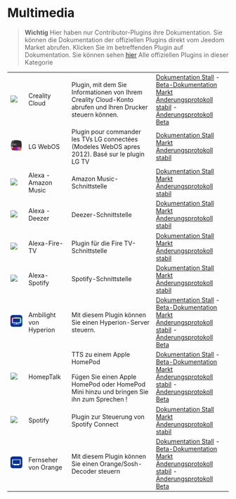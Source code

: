 
# Multimedia


>**Wichtig**
>Hier haben nur Contributor-Plugins ihre Dokumentation. Sie können die Dokumentation der offiziellen Plugins direkt vom Jeedom Market abrufen. Klicken Sie im betreffenden Plugin auf Dokumentation.
>Sie können sehen [hier](https://market.jeedom.com/index.php?v=d&p=market&type=plugin&categorie=multimedia) Alle offiziellen Plugins in dieser Kategorie


| | | | |
|--- | --- | --- | ---|
|<img src="Creality_Cloud/Creality_Cloud_icon.png" class="pluginLogo" width="100" />|Creality Cloud|Plugin, mit dem Sie Informationen von Ihrem Creality Cloud-Konto abrufen und Ihren Drucker steuern können.|[Dokumentation Stall](https://flobul-domotique.fr/presentation-et-documentation-du-plugin-creality-cloud-pour-jeedom/) - [Beta-Dokumentation](https://flobul-domotique.fr/presentation-et-documentation-du-plugin-creality-cloud-pour-jeedom/)<br/>[Markt](https://market.jeedom.com/index.php?v=d&p=market_display&id=4219)<br/>[Änderungsprotokoll stabil](https://flobul-domotique.fr/liste-des-versions-du-plugin-creality-cloud-pour-jeedom/) - [Änderungsprotokoll Beta](https://flobul-domotique.fr/liste-des-versions-du-plugin-creality-cloud-pour-jeedom/)|
|<img src="WebOStvLG/WebOStvLG_icon.png" class="pluginLogo" width="100" />|LG WebOS|Plugin pour commander les TVs LG connectées (Modeles WebOS apres 2012). Basé sur le plugin LG TV|[Dokumentation Stall](https://vegeta0911.github.io/WebOStvLG/de_DE/)<br/>[Markt](https://market.jeedom.com/index.php?v=d&p=market_display&id=4554)<br/>[Änderungsprotokoll stabil](https://vegeta0911.github.io/WebOStvLG/de_DE/changelog)|
|<img src="alexaamazonmusic/alexaamazonmusic_icon.png" class="pluginLogo" width="100" />|Alexa - Amazon Music|Amazon Music-Schnittstelle|[Dokumentation Stall](http://jeedom.sigalou-domotique.fr/alexa-amazon-music-documentation)<br/>[Markt](https://market.jeedom.com/index.php?v=d&p=market_display&id=3910)<br/>[Änderungsprotokoll stabil](http://jeedom.sigalou-domotique.fr/alexa-api-changelog)|
|<img src="alexadeezer/alexadeezer_icon.png" class="pluginLogo" width="100" />|Alexa - Deezer|Deezer-Schnittstelle|[Dokumentation Stall](http://jeedom.sigalou-domotique.fr/alexa-deezer-documentation)<br/>[Markt](https://market.jeedom.com/index.php?v=d&p=market_display&id=3911)<br/>[Änderungsprotokoll stabil](http://jeedom.sigalou-domotique.fr/alexa-api-changelog)|
|<img src="alexafiretv/alexafiretv_icon.png" class="pluginLogo" width="100" />|Alexa-Fire-TV|Plugin für die Fire TV-Schnittstelle|[Dokumentation Stall](http://jeedom.sigalou-domotique.fr/alexa-fire-tv-documentation)<br/>[Markt](https://market.jeedom.com/index.php?v=d&p=market_display&id=4064)<br/>[Änderungsprotokoll stabil](http://jeedom.sigalou-domotique.fr/alexa-api-changelog)|
|<img src="alexaspotify/alexaspotify_icon.png" class="pluginLogo" width="100" />|Alexa-Spotify|Spotify-Schnittstelle|[Dokumentation Stall](http://jeedom.sigalou-domotique.fr/alexa-spotify-documentation)<br/>[Markt](https://market.jeedom.com/index.php?v=d&p=market_display&id=3913)<br/>[Änderungsprotokoll stabil](http://jeedom.sigalou-domotique.fr/alexa-api-changelog)|
|<img src="ambilightByHyperion/ambilightByHyperion_icon.png" class="pluginLogo" width="100" />|Ambilight von Hyperion|Mit diesem Plugin können Sie einen Hyperion-Server steuern.|[Dokumentation Stall](https://spine34.github.io/jeedom-plugin-ambilightByHyperion/de_DE/) - [Beta-Dokumentation](https://spine34.github.io/jeedom-plugin-ambilightByHyperion/de_DE/beta/)<br/>[Markt](https://market.jeedom.com/index.php?v=d&p=market_display&id=4515)<br/>[Änderungsprotokoll stabil](https://spine34.github.io/jeedom-plugin-ambilightByHyperion/de_DE/changelog) - [Änderungsprotokoll Beta](https://spine34.github.io/jeedom-plugin-ambilightByHyperion/de_DE/beta/changelog)|
|<img src="homepTalk/homepTalk_icon.png" class="pluginLogo" width="100" />|HomepTalk|TTS zu einem Apple HomePod<br/><br/>Fügen Sie einen Apple HomePod oder HomePod Mini hinzu und bringen Sie ihn zum Sprechen !|[Dokumentation Stall](https://nebzhb.github.io/jeedom_docs/plugins/homepTalk/de_DE/) - [Beta-Dokumentation](https://nebzhb.github.io/jeedom_docs/plugins/homepTalk/de_DE/)<br/>[Markt](https://market.jeedom.com/index.php?v=d&p=market_display&id=3825)<br/>[Änderungsprotokoll stabil](https://nebzhb.github.io/jeedom_docs/plugins/homepTalk/de_DE/changelog) - [Änderungsprotokoll Beta](https://nebzhb.github.io/jeedom_docs/plugins/homepTalk/de_DE/changelog)|
|<img src="spotify/spotify_icon.png" class="pluginLogo" width="100" />|Spotify|Plugin zur Steuerung von Spotify Connect|[Dokumentation Stall](https://barre35.github.io/jeedom-plugin-doc/de_DE/spotify_documentation)<br/>[Markt](https://market.jeedom.com/index.php?v=d&p=market_display&id=3700)<br/>[Änderungsprotokoll stabil](https://barre35.github.io/jeedom-plugin-doc/de_DE/spotify_changelog)|
|<img src="tvByOrange/tvByOrange_icon.png" class="pluginLogo" width="100" />|Fernseher von Orange|Mit diesem Plugin können Sie einen Orange/Sosh-Decoder steuern|[Dokumentation Stall](https://spine34.github.io/jeedom-documentations/de_DE/tvByOrange/index) - [Beta-Dokumentation](https://spine34.github.io/jeedom-documentations/de_DE/tvByOrange/index)<br/>[Markt](https://market.jeedom.com/index.php?v=d&p=market_display&id=4546)<br/>[Änderungsprotokoll stabil](https://spine34.github.io/jeedom-documentations/de_DE/tvByOrange/stable/changelog) - [Änderungsprotokoll Beta](https://spine34.github.io/jeedom-documentations/de_DE/tvByOrange/beta/changelog)|
